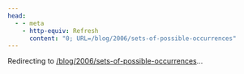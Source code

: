 ```yaml
---
head:
  - - meta
    - http-equiv: Refresh
      content: "0; URL=/blog/2006/sets-of-possible-occurrences"
---
```


Redirecting to <a href="/blog/2006/sets-of-possible-occurrences">/blog/2006/sets-of-possible-occurrences</a>…